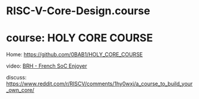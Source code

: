 # RISC-V-Core-Design.course
# course: HOLY CORE COURSE
Home: https://github.com/0BAB1/HOLY_CORE_COURSE

video: [BRH - French SoC Enjoyer](https://youtu.be/ix8vlIM7Iv8)

discuss: https://www.reddit.com/r/RISCV/comments/1hy0wxj/a_course_to_build_your_own_core/

